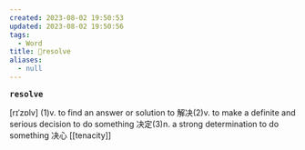 ```yaml
---
created: 2023-08-02 19:50:53
updated: 2023-08-02 19:50:56
tags:
  - Word
title: 📖resolve
aliases:
  - null
---
```


<pre><strong>resolve</strong></pre>
[rɪˈzɒlv]
(1)v. to find an answer or solution to 解决(2)v. to make a definite and serious decision to do something 决定(3)n. a strong determination to do something 决⼼
[[tenacity]]
